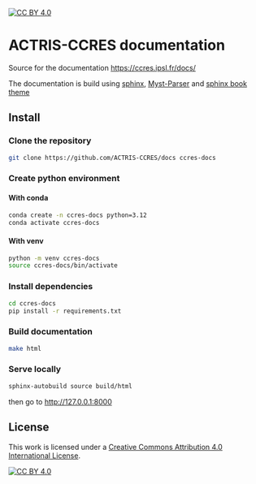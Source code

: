 [![CC BY 4.0][cc-by-shield]][cc-by]

# ACTRIS-CCRES documentation

Source for the documentation https://ccres.ipsl.fr/docs/

The documentation is build using [sphinx](https://www.sphinx-doc.org), [Myst-Parser](https://github.com/executablebooks/MyST-Parser) and [sphinx book theme](https://github.com/executablebooks/sphinx-book-theme)

## Install

### Clone the repository

```bash
git clone https://github.com/ACTRIS-CCRES/docs ccres-docs
```

### Create python environment

#### With conda

```bash
conda create -n ccres-docs python=3.12
conda activate ccres-docs
```

#### With venv

```bash
python -m venv ccres-docs
source ccres-docs/bin/activate
```

### Install dependencies

```bash
cd ccres-docs
pip install -r requirements.txt
```

### Build documentation

```bash
make html
```

### Serve locally

```bash
sphinx-autobuild source build/html
```

then go to http://127.0.0.1:8000


## License

This work is licensed under a
[Creative Commons Attribution 4.0 International License][cc-by].

[![CC BY 4.0][cc-by-image]][cc-by]

[cc-by]: http://creativecommons.org/licenses/by/4.0/
[cc-by-image]: https://i.creativecommons.org/l/by/4.0/88x31.png
[cc-by-shield]: https://img.shields.io/badge/License-CC%20BY%204.0-lightgrey.svg
